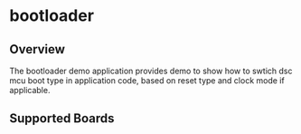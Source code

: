 # bootloader

## Overview
The bootloader demo application provides demo to show how to swtich dsc mcu boot type in application code, based on reset type and clock mode if applicable.

## Supported Boards
